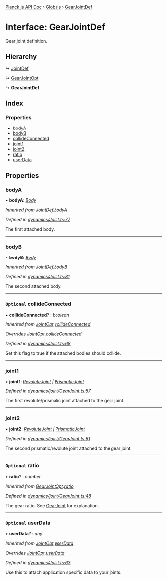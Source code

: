 [Planck.js API Doc](../README.md) › [Globals](../globals.md) › [GearJointDef](gearjointdef.md)

# Interface: GearJointDef

Gear joint definition.

## Hierarchy

  ↳ [JointDef](jointdef.md)

  ↳ [GearJointOpt](gearjointopt.md)

  ↳ **GearJointDef**

## Index

### Properties

* [bodyA](gearjointdef.md#bodya)
* [bodyB](gearjointdef.md#bodyb)
* [collideConnected](gearjointdef.md#optional-collideconnected)
* [joint1](gearjointdef.md#joint1)
* [joint2](gearjointdef.md#joint2)
* [ratio](gearjointdef.md#optional-ratio)
* [userData](gearjointdef.md#optional-userdata)

## Properties

###  bodyA

• **bodyA**: *[Body](../classes/body.md)*

*Inherited from [JointDef](jointdef.md).[bodyA](jointdef.md#bodya)*

*Defined in [dynamics/Joint.ts:77](https://github.com/shakiba/planck.js/blob/5b96d95/src/dynamics/Joint.ts#L77)*

The first attached body.

___

###  bodyB

• **bodyB**: *[Body](../classes/body.md)*

*Inherited from [JointDef](jointdef.md).[bodyB](jointdef.md#bodyb)*

*Defined in [dynamics/Joint.ts:81](https://github.com/shakiba/planck.js/blob/5b96d95/src/dynamics/Joint.ts#L81)*

The second attached body.

___

### `Optional` collideConnected

• **collideConnected**? : *boolean*

*Inherited from [JointOpt](jointopt.md).[collideConnected](jointopt.md#optional-collideconnected)*

*Overrides [JointOpt](jointopt.md).[collideConnected](jointopt.md#optional-collideconnected)*

*Defined in [dynamics/Joint.ts:68](https://github.com/shakiba/planck.js/blob/5b96d95/src/dynamics/Joint.ts#L68)*

Set this flag to true if the attached bodies
should collide.

___

###  joint1

• **joint1**: *[RevoluteJoint](../classes/revolutejoint.md) | [PrismaticJoint](../classes/prismaticjoint.md)*

*Defined in [dynamics/joint/GearJoint.ts:57](https://github.com/shakiba/planck.js/blob/5b96d95/src/dynamics/joint/GearJoint.ts#L57)*

The first revolute/prismatic joint attached to the gear joint.

___

###  joint2

• **joint2**: *[RevoluteJoint](../classes/revolutejoint.md) | [PrismaticJoint](../classes/prismaticjoint.md)*

*Defined in [dynamics/joint/GearJoint.ts:61](https://github.com/shakiba/planck.js/blob/5b96d95/src/dynamics/joint/GearJoint.ts#L61)*

The second prismatic/revolute joint attached to the gear joint.

___

### `Optional` ratio

• **ratio**? : *number*

*Inherited from [GearJointOpt](gearjointopt.md).[ratio](gearjointopt.md#optional-ratio)*

*Defined in [dynamics/joint/GearJoint.ts:48](https://github.com/shakiba/planck.js/blob/5b96d95/src/dynamics/joint/GearJoint.ts#L48)*

The gear ratio. See [GearJoint](../classes/gearjoint.md) for explanation.

___

### `Optional` userData

• **userData**? : *any*

*Inherited from [JointOpt](jointopt.md).[userData](jointopt.md#optional-userdata)*

*Overrides [JointOpt](jointopt.md).[userData](jointopt.md#optional-userdata)*

*Defined in [dynamics/Joint.ts:63](https://github.com/shakiba/planck.js/blob/5b96d95/src/dynamics/Joint.ts#L63)*

Use this to attach application specific data to your joints.
